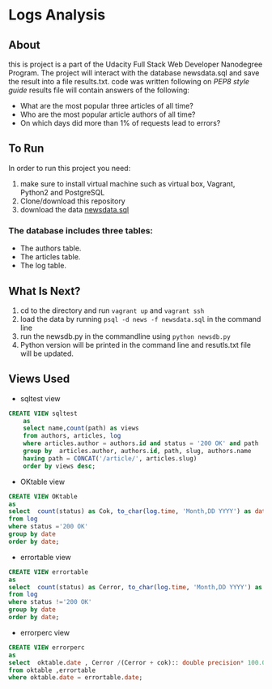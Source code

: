 # Logs Analysis

## About 
this is project is a part of the Udacity Full Stack Web Developer Nanodegree Program. The project will interact with the database newsdata.sql and save the result into a file results.txt. code was written following on *PEP8 style guide*
results file will contain answers of the following:
* What are the most popular three articles of all time?
* Who are the most popular article authors of all time?
* On which days did more than 1% of requests lead to errors?


## To Run
In  order to run this project you need:
1.  make sure to install virtual machine such as virtual box, Vagrant, Python2 and PostgreSQL
2. Clone/download this repository 
3. download the data [newsdata.sql](https://d17h27t6h515a5.cloudfront.net/topher/2016/August/57b5f748_newsdata/newsdata.zip)

### The database includes three tables:

* The authors table.
* The articles table.
* The log table.

## What Is Next?
1. cd to the directory and run ```vagrant up``` and ```vagrant ssh```
2. load the data by running ```psql -d news -f newsdata.sql``` in the command line
3. run the newsdb.py in the commandline using ```python newsdb.py```
4. Python version will be printed in the command line and resutls.txt file will be updated. 

## Views Used
* sqltest view
```sql
CREATE VIEW sqltest
    as
    select name,count(path) as views
    from authors, articles, log
    where articles.author = authors.id and status = '200 OK' and path != '/'
    group by  articles.author, authors.id, path, slug, authors.name
    having path = CONCAT('/article/', articles.slug)
    order by views desc;
  ```  
* OKtable view
```sql
CREATE VIEW OKtable
as
select  count(status) as Cok, to_char(log.time, 'Month,DD YYYY') as date
from log
where status ='200 OK'
group by date
order by date;
  ``` 
* errortable view
```sql
CREATE VIEW errortable
as
select  count(status) as Cerror, to_char(log.time, 'Month,DD YYYY') as date
from log
where status !='200 OK'
group by date
order by date;
  ```  
 * errorperc view
```sql
CREATE VIEW errorperc
as
select  oktable.date , Cerror /(Cerror + cok):: double precision* 100.0 as perc
from oktable ,errortable
where oktable.date = errortable.date;
  ```   
    

